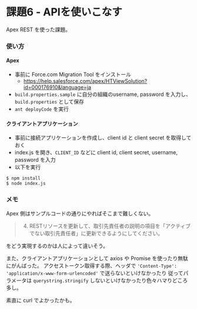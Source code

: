 課題6 - APIを使いこなす
=======================

Apex REST を使った課題。

### 使い方

#### Apex

- 事前に Force.com Migration Tool をインストール
	- https://help.salesforce.com/apex/HTViewSolution?id=000176910&language=ja
- `build.properties.sample` に自分の組織のusername, password を入力し、`build.properties` として保存
- `ant deployCode` を実行

#### クライアントアプリケーション

- 事前に接続アプリケーションを作成し、client id と client secret を取得しておく
- index.js を開き、`CLIENT_ID` などに client id, client secret, username, password を入力
- 以下を実行

```
$ npm install
$ node index.js
```

### メモ

Apex 側はサンプルコードの通りにやればそこまで難しくない。

> 4. RESTリソースを更新して、取引先責任者の説明の項目を「アクティブでない取引先責任者」に更新できるようにしてください。

をどう実現するのかは人によって違いそう。

また、クライアントアプリケーションとして axios や Promise を使ったり無駄にがんばった。
アクセストークン取得する際、ヘッダで `'Content-Type': 'application/x-www-form-urlencoded'` で送らないといけなかったり
従ってパラメータは `querystring.stringify` しないといけなかったり色々ハマりどころ多し。

素直に curl でよかったかも。
